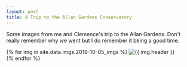 ```yaml
---
layout: post
title: A Trip to the Allan Gardens Conservatory
---
```


Some images from me and Clemence's trip to the Allan Gardens. Don't really remember why we went
but I do remember it being a good time.

<html>
{% for img in site.data.imgs.2019-10-05_imgs %}
    <img src="{{ img.url }}" alt="{{ img.header }}"><br>
{% endfor %}
</html>

